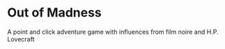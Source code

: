 Out of Madness
===============================================================================
A point and click adventure game with influences from film noire and H.P. Lovecraft


